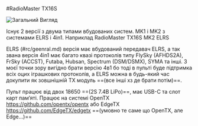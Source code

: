 #RadioMaster TX16S

![Загальний Вигляд](https://i.imgur.com/sskDh8j.png)

Існує 2 версії з двума типами вбудованих систем. MK1 і MK2 з системами ELRS і 4in1. Наприклад RadioMaster TX16S MK2 ELRS

ELRS (#rc/geenral.md) версія має вбудований передавач ELRS, а так звана версія 4in1 має багато квазі протоколів типу FlySky (AFHDS2A), FrSky (ACCST), Futaba, Hubsan, Spectrum (DSM/DSMX), SYMA та інші. З моєї точки зору вигідно брати версію 4в1 бо тоді в пульті буде підтримка всіх оцих іграшкових протоколів, а ELRS можна в будь-який час докупити як зовшнішній TX модуль ==(все інші хз де брати потім)==. 

Пульт працює від двох 18650 ==(2S 7.4В LiPo)==, має USB-C та слот карт памʼяті. Працює на системі OpenTX https://github.com/opentx/opentx або EdgeTX https://github.com/EdgeTX/edgetx ==(умовно те саме що OpenTX, але Edge...)==

